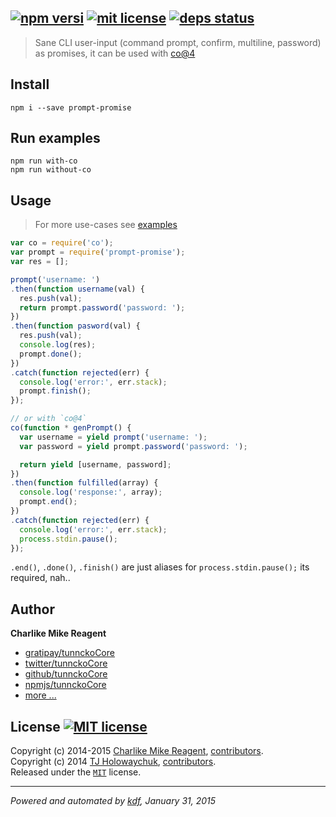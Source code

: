 ## [![npm versi][npmjs-img]][npmjs-url] [![mit license][license-img]][license-url] [![deps status][daviddm-img]][daviddm-url]

> Sane CLI user-input (command prompt, confirm, multiline, password) as promises, it can be used with [co@4][co]

## Install
```
npm i --save prompt-promise
```

## Run examples
```
npm run with-co
npm run without-co
```

## Usage
> For more use-cases see [examples](./examples)

```js
var co = require('co');
var prompt = require('prompt-promise');
var res = [];

prompt('username: ')
.then(function username(val) {
  res.push(val);
  return prompt.password('password: ');
})
.then(function pasword(val) {
  res.push(val);
  console.log(res);
  prompt.done();
})
.catch(function rejected(err) {
  console.log('error:', err.stack);
  prompt.finish();
});

// or with `co@4`
co(function * genPrompt() {
  var username = yield prompt('username: ');
  var password = yield prompt.password('password: ');

  return yield [username, password];
})
.then(function fulfilled(array) {
  console.log('response:', array);
  prompt.end();
})
.catch(function rejected(err) {
  console.log('error:', err.stack);
  process.stdin.pause();
});
```
`.end()`, `.done()`, `.finish()` are just aliases for `process.stdin.pause();` its required, nah..


## Author
**Charlike Mike Reagent**
+ [gratipay/tunnckoCore][author-gratipay]
+ [twitter/tunnckoCore][author-twitter]
+ [github/tunnckoCore][author-github]
+ [npmjs/tunnckoCore][author-npmjs]
+ [more ...][contrib-more]


## License [![MIT license][license-img]][license-url]
Copyright (c) 2014-2015 [Charlike Mike Reagent][contrib-more], [contributors][contrib-graf].   
Copyright (c) 2014 [TJ Holowaychuk](https://github.com/tj), [contributors][contrib-graf].  
Released under the [`MIT`][license-url] license.


[npmjs-url]: http://npm.im/prompt-promise
[npmjs-img]: https://img.shields.io/npm/v/prompt-promise.svg?style=flat&label=prompt-promise

[coveralls-url]: https://coveralls.io/r/tunnckoCore/prompt-promise?branch=master
[coveralls-img]: https://img.shields.io/coveralls/tunnckoCore/prompt-promise.svg?style=flat

[license-url]: https://github.com/tunnckoCore/prompt-promise/blob/master/license.md
[license-img]: https://img.shields.io/badge/license-MIT-blue.svg?style=flat

[travis-url]: https://travis-ci.org/tunnckoCore/prompt-promise
[travis-img]: https://img.shields.io/travis/tunnckoCore/prompt-promise.svg?style=flat

[daviddm-url]: https://david-dm.org/tunnckoCore/prompt-promise
[daviddm-img]: https://img.shields.io/david/tunnckoCore/prompt-promise.svg?style=flat

[author-gratipay]: https://gratipay.com/tunnckoCore
[author-twitter]: https://twitter.com/tunnckoCore
[author-github]: https://github.com/tunnckoCore
[author-npmjs]: https://npmjs.org/~tunnckocore

[contrib-more]: http://j.mp/1stW47C
[contrib-graf]: https://github.com/tunnckoCore/prompt-promise/graphs/contributors

***

_Powered and automated by [kdf](https://github.com/tunnckoCore), January 31, 2015_

[co]: https://github.com/tj/co